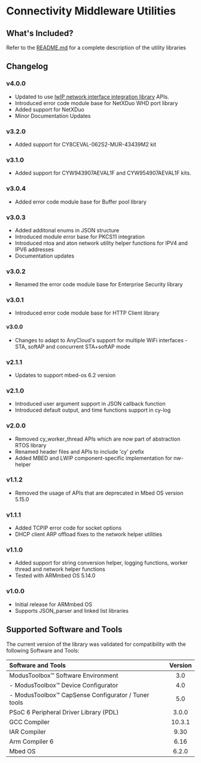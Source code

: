 # Connectivity Middleware Utilities

## What's Included?
Refer to the [README.md](./README.md) for a complete description of the utility libraries

## Changelog

### v4.0.0
* Updated to use [lwIP network interface integration library](https://Infineon.github.io/lwip-network-interface-integration) APIs.
* Introduced error code module base for NetXDuo WHD port library
* Added support for NetXDuo
* Minor Documentation Updates

### v3.2.0
* Added support for CY8CEVAL-062S2-MUR-43439M2 kit

### v3.1.0
* Added support for CYW943907AEVAL1F and CYW954907AEVAL1F kits.

### v3.0.4
* Added error code module base for Buffer pool library

### v3.0.3
* Added additonal enums in JSON structure
* Introduced module error base for PKCS11 integration
* Introduced ntoa and aton network utility helper functions for IPV4 and IPV6 addresses
* Documentation updates

### v3.0.2
* Renamed the error code module base for Enterprise Security library

### v3.0.1
* Introduced error code module base for HTTP Client library

#### v3.0.0
* Changes to adapt to AnyCloud's support for multiple WiFi interfaces - STA, softAP and concurrent STA+softAP mode

### v2.1.1
* Updates to support mbed-os 6.2 version

### v2.1.0
* Introduced user argument support in JSON callback function
* Introduced default output, and time functions support in cy-log

### v2.0.0
* Removed cy_worker_thread APIs which are now part of abstraction RTOS library
* Renamed header files and APIs to include 'cy' prefix
* Added MBED and LWIP component-specific implementation for nw-helper

### v1.1.2
* Removed the usage of APIs that are deprecated in Mbed OS version 5.15.0

### v1.1.1
* Added TCPIP error code for socket options
* DHCP client ARP offload fixes to the network helper utilities

### v1.1.0
* Added support for string conversion helper, logging functions, worker thread and network helper functions
* Tested with ARMmbed OS 5.14.0

### v1.0.0
* Initial release for ARMmbed OS
* Supports JSON_parser and linked list libraries

## Supported Software and Tools
The current version of the library was validated for compatibility with the following Software and Tools:

| Software and Tools                                        | Version |
| :---                                                      | :----:  |
| ModusToolbox&trade; Software Environment                  | 3.0     |
| - ModusToolbox&trade; Device Configurator                 | 4.0     |
| - ModusToolbox&trade; CapSense Configurator / Tuner tools | 5.0     |
| PSoC 6 Peripheral Driver Library (PDL)                    | 3.0.0   |
| GCC Compiler                                              | 10.3.1  |
| IAR Compiler                                              | 9.30    |
| Arm Compiler 6                                            | 6.16    |
| Mbed OS                                                   | 6.2.0   |
